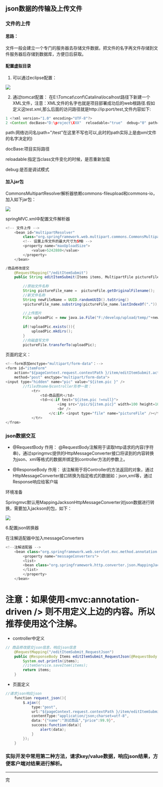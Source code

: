 ## json数据的传输及上传文件

### 文件的上传
 
#### 思路：

文件一般会建立一个专门的服务器去存储文件数据，把文件的名字再文件存储到文件服务器后存储到数据库，方便日后获取。

#### 配置虚拟目录 
1. 可以通过eclipse配置：

![](http://i.imgur.com/ImeirMM.png)

2. 通过tomcat配置：
 在E:\Tomcat\conf\Catalina\localhost路径下新建一个XML文件，注意：XML文件的名字也就是项目部署成功后的web根路径.假如定义这test.xml,那么后面的访问路径就是http://ip:port/test,文件内容如下:
```java
1 <?xml version="1.0" encoding="UTF-8"?>
2 <Context docBase="D:\project\XXX"  reloadable="true"  debug="0" path="/test"/>
```
path:网络访问名(path="/test"在这里不写也可以,此时的path实际上是由xml文件的名字决定的)

docBase:项目实际路径

reloadable:指定当class文件变化的时候，是否重新加载

debug:是否是调试模式 


#### 加入jar包
CommonsMultipartResolver解析器依赖commons-fileupload和commons-io，加入如下jar包：

![](http://i.imgur.com/kPVCZvc.png)

springMVC.xml中配置文件解析器
```java
<!-- 文件上传 -->
	<bean id="multipartResolver"
		class="org.springframework.web.multipart.commons.CommonsMultipartResolver">
		<!-- 设置上传文件的最大尺寸为5MB -->
		<property name="maxUploadSize">
			<value>5242880</value>
		</property>
	</bean>
```
```java
/商品修改提交
	@RequestMapping("/editItemSubmit")
	public String editItemSubmit(Items items, MultipartFile pictureFile)throws Exception{
		
		//原始文件名称
		String pictureFile_name =  pictureFile.getOriginalFilename();
		//新文件名称
		String newFileName = UUID.randomUUID().toString()
		+pictureFile_name.substring(pictureFile_name.lastIndexOf("."));
		
		//上传图片
		File uploadPic = new java.io.File("F:/develop/upload/temp/"+newFileName);
		
		if(!uploadPic.exists()){
			uploadPic.mkdirs();
		}
		//向磁盘写文件
		pictureFile.transferTo(uploadPic);
```

页面的定义：
```java
<!--form添加enctype="multipart/form-data"：-->
<form id="itemForm"
	action="${pageContext.request.contextPath }/item/editItemSubmit.action"
	method="post" enctype="multipart/form-data">
<input type="hidden" name="pic" value="${item.pic }" />
		//file的name与controller形参一致：
			<tr>
				<td>商品图片</td>
				<td><c:if test="${item.pic !=null}">
						<img src="/pic/${item.pic}" width=100 height=100 />
						<br />
					</c:if> <input type="file" name="pictureFile" /></td>
			</tr>
</from>
```



### json数据交互
- @RequestBody
作用：
@RequestBody注解用于读取http请求的内容(字符串)，通过springmvc提供的HttpMessageConverter接口将读到的内容转换为json、xml等格式的数据并绑定到controller方法的参数上。

- @ResponseBody
作用：
该注解用于将Controller的方法返回的对象，通过HttpMessageConverter接口转换为指定格式的数据如：json,xml等，通过Response响应给客户端

环境准备

Springmvc默认用MappingJacksonHttpMessageConverter对json数据进行转换，需要加入jackson的包，如下：

![](http://i.imgur.com/7TEzhdE.png)

6.配置json转换器

在注解适配器中加入messageConverters
```java
<!--注解适配器 -->
	<bean class="org.springframework.web.servlet.mvc.method.annotation.RequestMappingHandlerAdapter">
		<property name="messageConverters">
		<list>
		<bean class="org.springframework.http.converter.json.MappingJacksonHttpMessageConverter"></bean>
		</list>
		</property>
	</bean>
```
# 注意：如果使用<mvc:annotation-driven /> 则不用定义上边的内容。所以推荐使用这个注解。
- controller中定义
```java
// 商品修改提交json信息，响应json信息
	@RequestMapping("/editItemSubmit_RequestJson")
	public @ResponseBody Items editItemSubmit_RequestJson(@RequestBody Items items) throws Exception {
		System.out.println(items);
		//itemService.saveItem(items);
		return items;
	}
```
- 页面定义
```java
//请求json响应json
	function request_json(){
		$.ajax({
			type:"post",
			url:"${pageContext.request.contextPath }/item/editItemSubmit_RequestJson.action",
			contentType:"application/json;charset=utf-8",
			data:'{"name":"测试商品","price":99.9}',
			success:function(data){
				alert(data);
			}
		});
	}
```

### 实际开发中常用第二种方法，请求key/value数据，响应json结果，方便客户端对结果进行解析。
----

完
